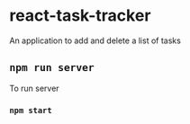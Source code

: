 # react-task-tracker
An application to add and delete a list of tasks

## `npm run server`
To run server
### `npm start`
